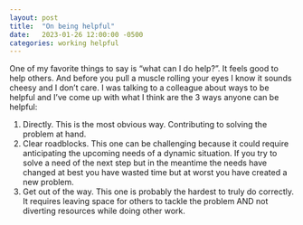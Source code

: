 ```yaml
---
layout: post
title:  "On being helpful"
date:   2023-01-26 12:00:00 -0500
categories: working helpful
---
```


One of my favorite things to say is “what can I do help?”. It feels good to help others. And before you pull a muscle rolling your eyes I know it sounds cheesy and I don’t care. 
I was talking to a colleague about ways to be helpful and I’ve come up with what I think are the 3 ways anyone can be helpful: 
1. Directly. This is the most obvious way. Contributing to solving the problem at hand. 
2. Clear roadblocks. This one can be challenging because it could require anticipating the upcoming needs of a dynamic situation. If you try to solve a need of the next step but in the meantime the needs have changed at best you have wasted time but at worst you have created a new problem. 
3. Get out of the way. This one is probably the hardest to truly do correctly. It requires leaving space for others to tackle the problem AND not diverting resources while doing other work. 
